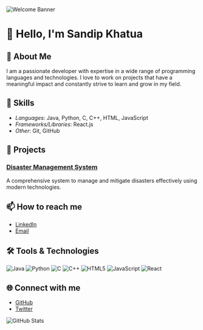 ![Welcome Banner](https://your-gif-link-here.gif) <!-- Add your gif link here -->

# 👋 Hello, I'm Sandip Khatua

## 🚀 About Me
I am a passionate developer with expertise in a wide range of programming languages and technologies. I love to work on projects that have a meaningful impact and constantly strive to learn and grow in my field.

## 💼 Skills
- *Languages*: Java, Python, C, C++, HTML, JavaScript
- *Frameworks/Libraries*: React.js
- *Other*: Git, GitHub

## 🌟 Projects
### [Disaster Management System](https://github.com/your-repo-link) <!-- Replace with your project link -->
A comprehensive system to manage and mitigate disasters effectively using modern technologies.

## 📫 How to reach me
- [LinkedIn](https://www.linkedin.com/in/your-linkedin-profile)
- [Email](mailto:your-email@example.com)

## 🛠 Tools & Technologies
![Java](https://img.shields.io/badge/Java-ED8B00?style=for-the-badge&logo=java&logoColor=white)
![Python](https://img.shields.io/badge/Python-3776AB?style=for-the-badge&logo=python&logoColor=white)
![C](https://img.shields.io/badge/C-A8B9CC?style=for-the-badge&logo=c&logoColor=white)
![C++](https://img.shields.io/badge/C%2B%2B-00599C?style=for-the-badge&logo=c%2B%2B&logoColor=white)
![HTML5](https://img.shields.io/badge/HTML5-E34F26?style=for-the-badge&logo=html5&logoColor=white)
![JavaScript](https://img.shields.io/badge/JavaScript-F7DF1E?style=for-the-badge&logo=javascript&logoColor=black)
![React](https://img.shields.io/badge/React-20232A?style=for-the-badge&logo=react&logoColor=61DAFB)

## 🌐 Connect with me
- [GitHub](https://github.com/your-github-username)
- [Twitter](https://twitter.com/your-twitter-handle)

![GitHub Stats](https://github-readme-stats.vercel.app/api?username=your-github-username&show_icons=true&theme=radical) <!-- Replace with your GitHub username -->
